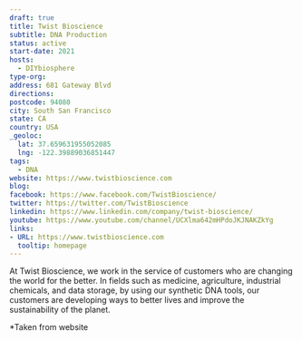 ```yaml
---
draft: true
title: Twist Bioscience
subtitle: DNA Production
status: active
start-date: 2021
hosts:
  - DIYbiosphere
type-org:
address: 681 Gateway Blvd
directions:
postcode: 94080
city: South San Francisco
state: CA
country: USA
_geoloc:
  lat: 37.659631955052085
  lng: -122.39889036851447
tags:
  - DNA
website: https://www.twistbioscience.com
blog:
facebook: https://www.facebook.com/TwistBioscience/
twitter: https://twitter.com/TwistBioscience
linkedin: https://www.linkedin.com/company/twist-bioscience/
youtube: https://www.youtube.com/channel/UCXlma642mHPdoJKJNAKZkYg
links:
- URL: https://www.twistbioscience.com
  tooltip: homepage
---
```


At Twist Bioscience, we work in the service of customers who are changing the world for the better. In fields such as medicine, agriculture, industrial chemicals, and data storage, by using our synthetic DNA tools, our customers are developing ways to better lives and improve the sustainability of the planet.

*Taken from website
